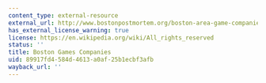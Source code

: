 ```yaml
---
content_type: external-resource
external_url: http://www.bostonpostmortem.org/boston-area-game-companies/
has_external_license_warning: true
license: https://en.wikipedia.org/wiki/All_rights_reserved
status: ''
title: Boston Games Companies
uid: 89917fd4-584d-4613-a0af-25b1ecbf3afb
wayback_url: ''
---
```

